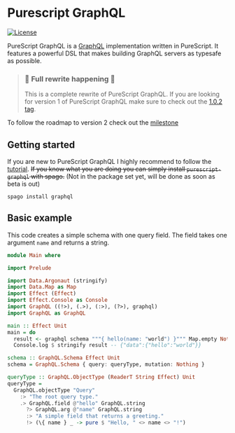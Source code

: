 # Purescript GraphQL

[![License](https://img.shields.io/github/license/hendrikniemann/purescript-graphql.svg)](https://github.com/hendrikniemann/purescript-graphql/blob/master/LICENSE)

PureScript GraphQL is a [GraphQL](https://graphql.org) implementation written in PureScript. It features a powerful DSL that makes building GraphQL servers as typesafe as possible.

> ### 🚧 Full rewrite happening 🚧
>
> This is a complete rewrite of PureScript GraphQL. If you are looking for version 1 of PureScript GraphQL make sure to check out the [1.0.2 tag](https://github.com/hendrikniemann/purescript-graphql/tree/v1.0.2).

To follow the roadmap to version 2 check out the [milestone](https://github.com/hendrikniemann/purescript-graphql/milestone/1)

## Getting started

If you are new to PureScript GraphQL I highly recommend to follow the [tutorial](https://hendrikniemann.github.io/purescript-graphql/). ~~If you know what you are doing you can simply install `purescript-graphql` with spago.~~ (Not in the package set yet, will be done as soon as beta is out)

```
spago install graphql
```

## Basic example

This code creates a simple schema with one query field.
The field takes one argument `name` and returns a string.

```purescript
module Main where

import Prelude

import Data.Argonaut (stringify)
import Data.Map as Map
import Effect (Effect)
import Effect.Console as Console
import GraphQL ((!>), (.>), (:>), (?>), graphql)
import GraphQL as GraphQL

main :: Effect Unit
main = do
  result <- graphql schema """{ hello(name: "world") }""" Map.empty Nothing unit
  Console.log $ stringify result -- {"data":{"hello":"world"}}

schema :: GraphQL.Schema Effect Unit
schema = GraphQL.Schema { query: queryType, mutation: Nothing }

queryType :: GraphQL.ObjectType (ReaderT String Effect) Unit
queryType =
  GraphQL.objectType "Query"
    :> "The root query type."
    .> GraphQL.field @"hello" GraphQL.string
      ?> GraphQL.arg @"name" GraphQL.string
      :> "A simple field that returns a greeting."
      !> (\{ name } _ -> pure $ "Hello, " <> name <> "!")
```
